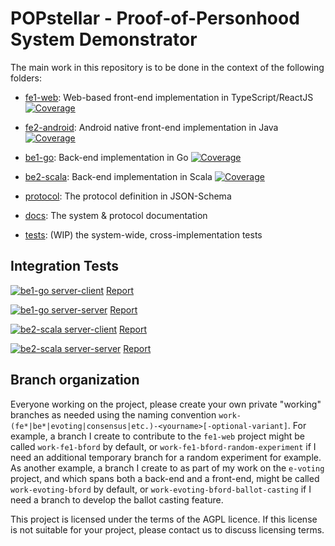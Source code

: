 # POPstellar - Proof-of-Personhood System Demonstrator



The main work in this repository is to be done
in the context of the following folders:

* [fe1-web](https://github.com/dedis/popstellar/tree/master/fe1-web): Web-based front-end implementation in TypeScript/ReactJS [![Coverage](https://sonarcloud.io/api/project_badges/measure?project=dedis_popstellar_fe1&metric=coverage)](https://sonarcloud.io/summary/new_code?id=dedis_popstellar_fe1)

* [fe2-android](https://github.com/dedis/popstellar/tree/master/fe2-android): Android native front-end implementation in Java [![Coverage](https://sonarcloud.io/api/project_badges/measure?project=dedis_popstellar_fe2&metric=coverage)](https://sonarcloud.io/summary/new_code?id=dedis_popstellar_fe2)

* [be1-go](https://github.com/dedis/popstellar/tree/master/be1-go): Back-end implementation in Go [![Coverage](https://sonarcloud.io/api/project_badges/measure?project=dedis_popstellar_be1&metric=coverage)](https://sonarcloud.io/summary/new_code?id=dedis_popstellar_be1)

* [be2-scala](https://github.com/dedis/popstellar/tree/master/be2-scala): Back-end implementation in Scala [![Coverage](https://sonarcloud.io/api/project_badges/measure?project=dedis_popstellar_be2&metric=coverage)](https://sonarcloud.io/summary/new_code?id=dedis_popstellar_be2)

* [protocol](https://github.com/dedis/popstellar/tree/master/protocol): The protocol definition in JSON-Schema

* [docs](https://github.com/dedis/popstellar/tree/master/docs): The system & protocol documentation

* [tests](https://github.com/dedis/popstellar/tree/master/tests): (WIP) the system-wide, cross-implementation tests

## Integration Tests
[![be1-go server-client](https://github.com/dedis/popstellar/actions/workflows/karate_be1-go.yaml/badge.svg)](https://github.com/dedis/popstellar/actions/workflows/karate_be1-go.yaml) [Report](https://htmlpreview.github.io/?https://github.com/dedis/popstellar/blob/report-karate-be1-go/go_client/overview-features.html)

[![be1-go server-server](https://github.com/dedis/popstellar/actions/workflows/karate_be1-go.yaml/badge.svg)](https://github.com/dedis/popstellar/actions/workflows/karate_be1-go.yaml) [Report](https://htmlpreview.github.io/?https://github.com/dedis/popstellar/blob/report-karate-be1-go/go_server/overview-features.html)

[![be2-scala server-client](https://github.com/dedis/popstellar/actions/workflows/karate_be2-scala.yaml/badge.svg)](https://github.com/dedis/popstellar/actions/workflows/karate_be2-scala.yaml) [Report](https://htmlpreview.github.io/?https://github.com/dedis/popstellar/blob/report-karate-be2-scala/scala_client/overview-features.html)

[![be2-scala server-server](https://github.com/dedis/popstellar/actions/workflows/karate_be2-scala.yaml/badge.svg)](https://github.com/dedis/popstellar/actions/workflows/karate_be2-scala.yaml) [Report](https://htmlpreview.github.io/?https://github.com/dedis/popstellar/blob/report-karate-be2-scala/scala_server/overview-features.html)

## Branch organization
Everyone working on the project,
please create your own private "working" branches as needed
using the naming convention
`work-(fe*|be*|evoting|consensus|etc.)-<yourname>[-optional-variant]`.
For example,
a branch I create to contribute to the `fe1-web` project
might be called `work-fe1-bford` by default,
or `work-fe1-bford-random-experiment` if I need an additional temporary branch
for a random experiment for example.
As another example,
a branch I create to as part of my work on the `e-voting` project,
and which spans both a back-end and a front-end,
might be called `work-evoting-bford` by default,
or `work-evoting-bford-ballot-casting`
if I need a branch to develop the ballot casting feature.


This project is licensed under the terms of the AGPL licence. If this license is not suitable for your project, please contact us to discuss licensing terms.